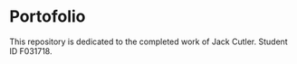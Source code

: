 # Portofolio
This repository is dedicated to the completed work of Jack Cutler. Student ID F031718.
